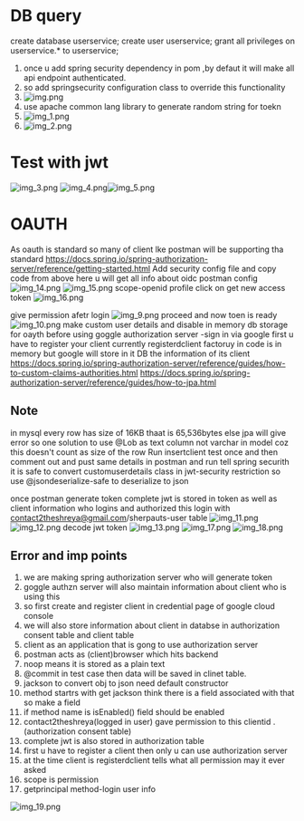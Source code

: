 # DB query
create database userservice;
create user userservice;
grant all privileges on userservice.* to userservice;

1) once u add spring security dependency in pom ,by defaut it will make all api endpoint authenticated.
2) so add springsecurity configuration class to override this functionality
3) ![img.png](img.png)
4) use apache common lang library to generate random string for toekn
5) ![img_1.png](img_1.png)
6) ![img_2.png](img_2.png)
# Test with jwt
![img_3.png](img_3.png)
![img_4.png](img_4.png)![img_5.png](img_5.png)
# OAUTH
As oauth is standard so many of client lke postman will be supporting tha standard
https://docs.spring.io/spring-authorization-server/reference/getting-started.html
Add security config file and copy code from above here u will get all info about oidc
postman config
![img_14.png](img_14.png)
![img_15.png](img_15.png)
scope-openid profile
click on get new access token
![img_16.png](img_16.png)

give permission afetr login
![img_9.png](img_9.png) proceed and now toen is ready
![img_10.png](img_10.png)
make custom user details and disable in memory db storage for oayth
before using goggle authorization server -sign in via google first u have to register
your client
currently registerdclient factoruy in code is in memory but google will store in it DB 
the information of its client
https://docs.spring.io/spring-authorization-server/reference/guides/how-to-custom-claims-authorities.html
https://docs.spring.io/spring-authorization-server/reference/guides/how-to-jpa.html

## Note
in mysql every row has size of 16KB thaat is 65,536bytes else jpa will give error
so one solution to use @Lob as text column not varchar in model coz this doesn't count as size of the row
Run insertclient test once and then comment out and pust same details in postman and run
tell spring securith it is safe to convert customuserdetails class in jwt-security restriction
so use @jsondeserialize-safe to deserialize to json

once postman generate token
complete jwt is stored in token as well as client information who logins and authorized this
login with contact2theshreya@gmail.com/sherpauts-user table
![img_11.png](img_11.png)
![img_12.png](img_12.png)
decode jwt token
![img_13.png](img_13.png)
![img_17.png](img_17.png)
![img_18.png](img_18.png)

## Error and imp points
1) we are making spring authorization server who will generate token
2) goggle authzn server will also maintain information about client who is using this
3) so first create and register client in credential page of google cloud console
4) we will also store information about client in databse in authorization consent table and client table
5) client as an application that is gong to use authorization server
6) postman acts as (client)browser which hits backend
7) noop means it is stored as a plain text
8) @commit in test case then data will be saved in clinet table.
9) jackson to convert obj to json need default constructor
10) method startrs with get jackson think there is a field associated with that so make a field
11) if method name is isEnabled() field should be enabled
12) contact2theshreya(logged in user) gave permission to this clientid .(authorization consent table)
13) complete jwt is also stored in authorization table
14) first u have to register a client then only u can use authorization server
15) at the time client is registerdclient tells what all permission may it ever asked
16) scope is permission
17) getprincipal method-login user info

![img_19.png](img_19.png)